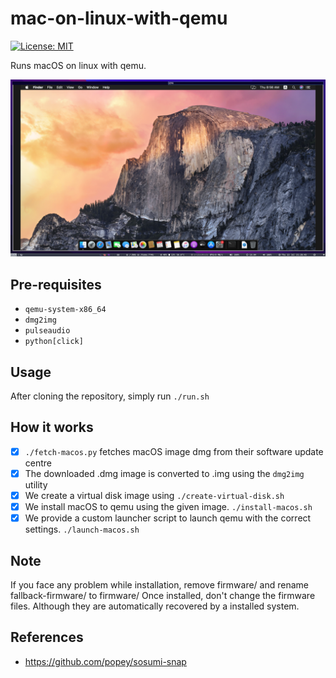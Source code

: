# mac-on-linux-with-qemu
[![License: MIT](https://img.shields.io/badge/License-MIT-yellow.svg)](https://opensource.org/licenses/MIT)

Runs macOS on linux with qemu.

![screenshot](./assets/screenshot.png)

## Pre-requisites

- `qemu-system-x86_64`
- `dmg2img`
- `pulseaudio`
- `python[click]`

## Usage

After cloning the repository, simply run `./run.sh`

## How it works

- [x] `./fetch-macos.py` fetches macOS image dmg from their software update centre
- [x] The downloaded .dmg image is converted to .img using the `dmg2img` utility
- [x] We create a virtual disk image using `./create-virtual-disk.sh`
- [x] We install macOS to qemu using the given image. `./install-macos.sh`
- [x] We provide a custom launcher script to launch qemu with the correct settings. `./launch-macos.sh`

## Note
If you face any problem while installation, remove firmware/ and rename fallback-firmware/ to firmware/
Once installed, don't change the firmware files. Although they are automatically recovered by a
installed system.

## References
- https://github.com/popey/sosumi-snap
